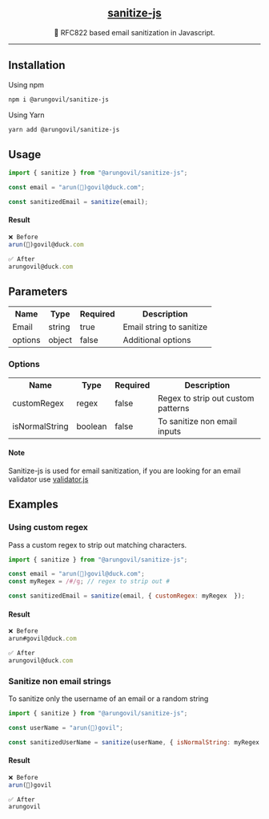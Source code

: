 <p align="center">
<h2 align="center"><a href="https://www.npmjs.com/package/@arungovil/sanitize-js">sanitize-js</a></h2>
</p>
<p align="center"> 
🧹 RFC822 based email sanitization in Javascript.
</p>

---

## Installation

Using npm

```sh
npm i @arungovil/sanitize-js
```

Using Yarn

```sh
yarn add @arungovil/sanitize-js
```

## Usage

```js
import { sanitize } from "@arungovil/sanitize-js";

const email = "arun(🐞)govil@duck.com";

const sanitizedEmail = sanitize(email);
```
#### Result 

```js
❌ Before
arun(🐞)govil@duck.com 

✅ After
arungovil@duck.com 
```

## Parameters

<table>
  <tr>
    <th>Name<br/></th>
    <th>Type</th>
    <th>Required</th>
    <th>Description</th>
  </tr>
  <tr>
    <td>Email</td>
    <td>string</td>
    <td>true</td>
    <td>Email string to sanitize</td>
  </tr>
   <tr>
    <td>options</td>
    <td>object</td>
    <td>false</td>
    <td>Additional options</td>
  </tr>
</table>

### Options

<table>
  <tr>
    <th>Name<br/></th>
    <th>Type</th>
    <th>Required</th>
    <th>Description</th>
  </tr>
  <tr>
    <td>customRegex</td>
    <td>regex</td>
    <td>false</td>
    <td>Regex to strip out custom patterns</td>
  </tr>
   <tr>
    <td>isNormalString</td>
    <td>boolean</td>
    <td>false</td>
    <td>To sanitize non email inputs</td>
  </tr>
</table>

#### Note
Sanitize-js is used for email sanitization, if you are looking for an email validator use [validator.js](https://github.com/validatorjs/validator.js)


## Examples
### Using custom regex
Pass a custom regex to strip out matching characters.

```js
import { sanitize } from "@arungovil/sanitize-js";

const email = "arun(🐞)govil@duck.com";
const myRegex = /#/g; // regex to strip out #

const sanitizedEmail = sanitize(email, { customRegex: myRegex  });
```
#### Result 

```js
❌ Before
arun#govil@duck.com 

✅ After
arungovil@duck.com 
```

### Sanitize non email strings
To sanitize only the username of an email or a random string

```js
import { sanitize } from "@arungovil/sanitize-js";

const userName = "arun(🐞)govil";

const sanitizedUserName = sanitize(userName, { isNormalString: myRegex  });
```
#### Result 

```js
❌ Before
arun(🐞)govil

✅ After
arungovil 
```
